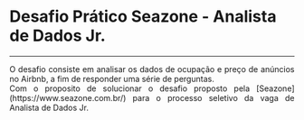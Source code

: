 # Desafio Prático Seazone - Analista de Dados Jr.

---
<p style='text-align: justify;'>
O desafio consiste em analisar os dados de ocupação e preço de anúncios no
Airbnb, a fim de responder uma série de perguntas.  <br>
Com o proposito de solucionar o desafio proposto pela [Seazone](https://www.seazone.com.br/) para o processo seletivo da vaga de Analista de Dados Jr.
</p>